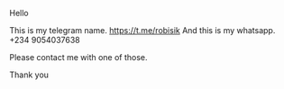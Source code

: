 Hello

This is my telegram name. https://t.me/robisik
And this is my whatsapp.  +234 9054037638

Please contact me with one of those.

Thank you
